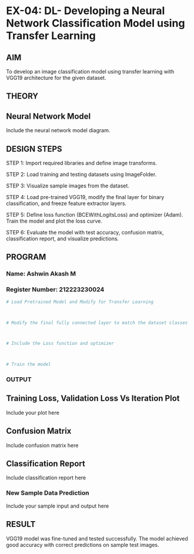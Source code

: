 # EX-04: DL- Developing a Neural Network Classification Model using Transfer Learning
## AIM
To develop an image classification model using transfer learning with VGG19 architecture for the given dataset.

## THEORY


## Neural Network Model
Include the neural network model diagram.

## DESIGN STEPS
STEP 1: Import required libraries and define image transforms.

STEP 2: Load training and testing datasets using ImageFolder.

STEP 3: Visualize sample images from the dataset.

STEP 4: Load pre-trained VGG19, modify the final layer for binary classification, and freeze feature extractor layers.

STEP 5: Define loss function (BCEWithLogitsLoss) and optimizer (Adam). Train the model and plot the loss curve.

STEP 6: Evaluate the model with test accuracy, confusion matrix, classification report, and visualize predictions.

## PROGRAM

### Name: Ashwin Akash M

### Register Number: 212223230024

```python
# Load Pretrained Model and Modify for Transfer Learning



# Modify the final fully connected layer to match the dataset classes



# Include the Loss function and optimizer



# Train the model


```

### OUTPUT

## Training Loss, Validation Loss Vs Iteration Plot

Include your plot here

## Confusion Matrix

Include confusion matrix here

## Classification Report
Include classification report here

### New Sample Data Prediction
Include your sample input and output here

## RESULT
VGG19 model was fine-tuned and tested successfully. The model achieved good accuracy with correct predictions on sample test images.
